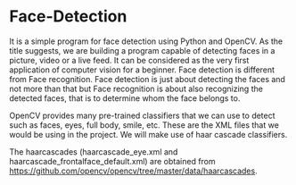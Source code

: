 # Face-Detection 

It is a simple program for face detection using Python and OpenCV. As the title suggests, we are building a program capable of detecting faces in  a picture, video or a live feed. It can be considered as the very first application of computer vision for a beginner. Face detection is different from Face recognition. Face detection is just about detecting the faces and not more than that but Face recognition is about also recognizing the detected faces, that is to determine whom the face belongs to.

OpenCV provides many pre-trained classifiers that we can use to detect such as faces, eyes,  full body, smile, etc. These are the XML files that we would be using in the project. We will make use of haar cascade classifiers.

The haarcascades (haarcascade_eye.xml and haarcascade_frontalface_default.xml) are obtained from https://github.com/opencv/opencv/tree/master/data/haarcascades.
